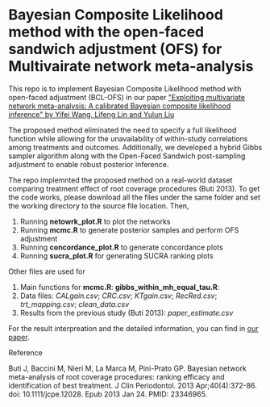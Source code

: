 # Bayesian Composite Likelihood method with the open-faced sandwich adjustment (OFS) for Multivairate network meta-analysis

This repo is to implement Bayesian Composite Likelihood method with open-faced adjustment (BCL-OFS) in our paper ["Exploiting multivariate network meta-analysis: A calibrated Bayesian composite likelihood inference" by Yifei Wang, Lifeng Lin and Yulun Liu](https://projecteuclid.org/journals/bayesian-analysis/advance-publication/Exploiting-Multivariate-Network-Meta-Analysis--A-Calibrated-Bayesian-Composite/10.1214/25-BA1511.full) 

The proposed method eliminated the need to specify a full likelihood function while allowing for the unavailability of within-study correlations among treatments and outcomes. Additionally, we developed a hybrid Gibbs sampler algorithm along with the Open-Faced Sandwich post-sampling adjustment to enable robust posterior inference.

The repo implemnted the proposed method on a real-world dataset comparing treatment effect of root coverage procedures (Buti 2013). To get the code works, please download all the files under the same folder and set the working directory to the source file location. Then,

1. Running **netowrk_plot.R** to plot the networks
3. Running **mcmc.R** to generate posterior samples and perform OFS adjustment
4. Running **concordance_plot.R** to generate concordance plots
5. Running **sucra_plot.R** for generating SUCRA ranking plots

Other files are used for

1. Main functions for **mcmc.R**: **gibbs_within_mh_equal_tau.R**: 
2. Data files: _CALgain.csv_; _CRC.csv_; _KTgain.csv_; _RecRed.csv_; _trt_mapping.csv_; _clean_data.csv_
3. Results from the previous study (Buti 2013): _paper_estimate.csv_

For the result interpreation and the detailed information, you can find in [our paper](https://projecteuclid.org/journals/bayesian-analysis/advance-publication/Exploiting-Multivariate-Network-Meta-Analysis--A-Calibrated-Bayesian-Composite/10.1214/25-BA1511.full).

Reference

Buti J, Baccini M, Nieri M, La Marca M, Pini-Prato GP. Bayesian network meta-analysis of root coverage procedures: ranking efficacy and identification of best treatment. J Clin Periodontol. 2013 Apr;40(4):372-86. doi: 10.1111/jcpe.12028. Epub 2013 Jan 24. PMID: 23346965.
